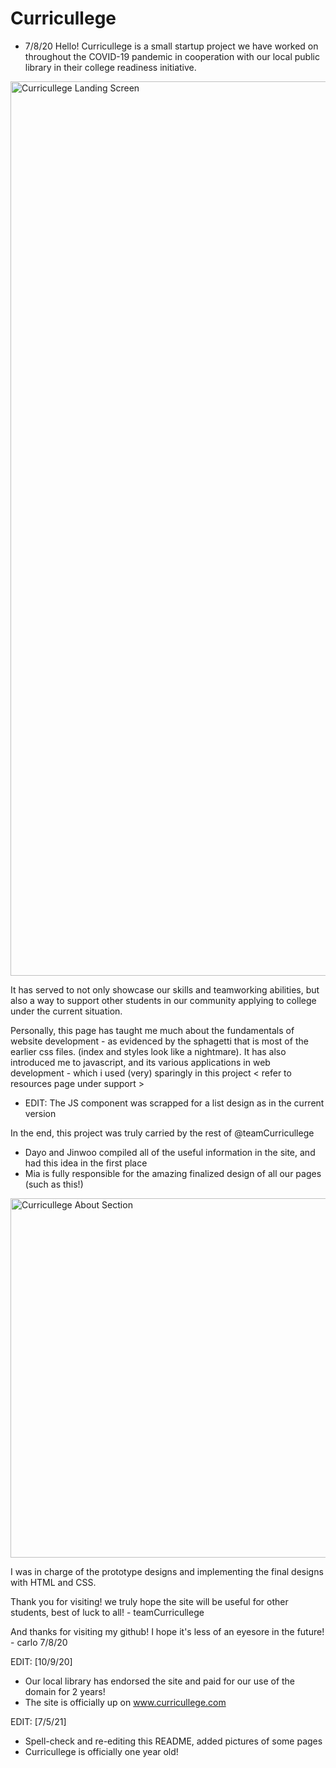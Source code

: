 # Curricullege

- 7/8/20
Hello! Curricullege is a small startup project we have
worked on throughout the COVID-19 pandemic in cooperation with
our local public library in their college readiness initiative.

<img width="1431" alt="Curricullege Landing Screen" src="https://user-images.githubusercontent.com/58437950/124539111-ac16a280-ddd1-11eb-9648-a7a7130982bc.png">

It has served to not only showcase our skills and teamworking abilities,
but also a way to support other students in our community applying to college 
under the current situation. 

Personally, this page has taught me much about the fundamentals of website development - as evidenced by the sphagetti that is most of the earlier
css files. (index and styles look like a nightmare). It has also introduced me to javascript, and its various applications in web development - which i used (very) sparingly in this project < refer to resources page under support > 
- EDIT: The JS component was scrapped for a list design as in the current version

In the end, this project was truly carried by the rest of @teamCurricullege
- Dayo and Jinwoo compiled all of the useful information in the site, and had this idea in the first place
- Mia is fully responsible for the amazing finalized design of all our pages (such as this!)

<img width="575" alt="Curricullege About Section" src="https://user-images.githubusercontent.com/58437950/124539261-f6981f00-ddd1-11eb-95a7-62ae3053624d.png">

I was in charge of the prototype designs and implementing the final designs with HTML and CSS.

Thank you for visiting! we truly hope the site will be useful for other students, best of luck to all! - teamCurricullege

And thanks for visiting my github! I hope it's less of an eyesore in the future! - carlo 7/8/20

EDIT: [10/9/20]
- Our local library has endorsed the site and paid for our use of the domain for 2 years! 
- The site is officially up on www.curricullege.com

EDIT: [7/5/21]
- Spell-check and re-editing this README, added pictures of some pages
- Curricullege is officially one year old!
